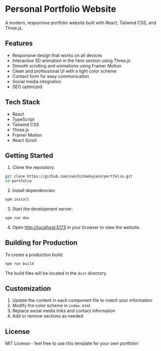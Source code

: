 # Personal Portfolio Website

A modern, responsive portfolio website built with React, Tailwind CSS, and Three.js.

## Features

- Responsive design that works on all devices
- Interactive 3D animation in the hero section using Three.js
- Smooth scrolling and animations using Framer Motion
- Clean and professional UI with a light color scheme
- Contact form for easy communication
- Social media integration
- SEO optimized

## Tech Stack

- React
- TypeScript
- Tailwind CSS
- Three.js
- Framer Motion
- React Scroll

## Getting Started

1. Clone the repository:
```bash
git clone https://github.com/sanchitmahajann/portfolio.git
cd portfolio
```

2. Install dependencies:
```bash
npm install
```

3. Start the development server:
```bash
npm run dev
```

4. Open [http://localhost:5173](http://localhost:5173) in your browser to view the website.

## Building for Production

To create a production build:

```bash
npm run build
```

The build files will be located in the `dist` directory.

## Customization

1. Update the content in each component file to match your information
2. Modify the color scheme in `index.html`
3. Replace social media links and contact information
4. Add or remove sections as needed

## License

MIT License - feel free to use this template for your own portfolio!
